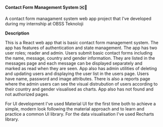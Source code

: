 **Contact Form Management System ✉️📝**

A contact form managament system web app project that I've developed during my internship at OBSS Teknoloji

**Description**

This is a React web app that is basic contact form management system. The app has features of authentication and state management. The app has two user roles; reader and admin. Users submit basic contact forms including the name, message, country and gender information. They are listed in the messages page and each message can be displayed separately and marked as read when they are seen. App also has admin utilities of deleting and updating users and displaying the user list in the users page. Users have name, password and image attributes. There is also a reports page where the admin users can see the visual distrubution of users according to their country and gender visualised as charts. App also has not found and not authorized pages.

For UI development I've used Material UI for the first time both to achieve a simple, modern look following the material approach and to learn and practice a common UI library. For the data visualisation I've used Recharts library.

